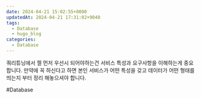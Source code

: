 ```yaml
---
date: 2024-04-21 15:02:55+0000
updatedAt: 2024-04-21 17:31:02+9040
tags:
  - Database
  - hugo_blog
categories:
  - Database
---
```

쿼리튜닝에서 젤 먼저 우선시 되어야하는건 서비스 특성과 요구사항을 이해하는게 중요합니다. 만약에 꼭 하신다고 하면 본인 서비스가 어떤 특성을 갖고 데이터가 어떤 형태를 띄는지 부터 정리 해놓으셔야 합니다.

#Database 